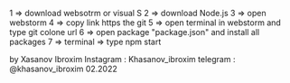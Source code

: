 1 => download websotrm or visual S 
2 => download Node.js 
3 => open webstorm 
4 => copy link https the git 
5 => open terminal in webstorm and type git colone url
6 => open package "package.json" and install all packages
7 => terminal => type npm start

by Xasanov Ibroxim 
Instagram : Khasanov_ibroxim
telegram : @khasanov_ibroxim
02.2022